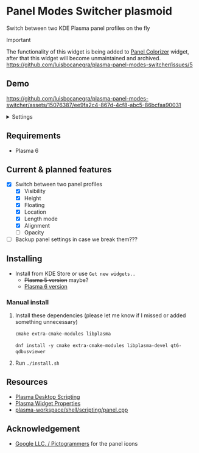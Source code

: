 # Panel Modes Switcher plasmoid

Switch between two KDE Plasma panel profiles on the fly

> [!IMPORTANT]
> The functionality of this widget is being added to [Panel Colorizer](https://github.com/luisbocanegra/plasma-panel-colorizer) widget, after that this widget will become unmaintained and archived. https://github.com/luisbocanegra/plasma-panel-modes-switcher/issues/5

## Demo

https://github.com/luisbocanegra/plasma-panel-modes-switcher/assets/15076387/ee9fa2c4-867d-4cf8-abc5-86bcfaa90031

<details>
    <summary>Settings</summary>

![tooltip](screenshots/settings.png)

</details>

## Requirements

* Plasma 6

## Current & planned features

* [x] Switch between two panel profiles
  * [x] Visibility
  * [x] Height
  * [x] Floating
  * [x] Location
  * [x] Length mode
  * [x] Alignment
  * [ ] Opacity
* [ ] Backup panel settings in case we break them???

## Installing

* Install from KDE Store or use `Get new widgets..`
  * ~~Plasma 5 version~~ maybe?
  * [Plasma 6 version](https://store.kde.org/p/2130222)

### Manual install

1. Install these dependencies (please let me know if I missed or added something unnecessary)

    ```txt
    cmake extra-cmake-modules libplasma
    ```

    ```dnf
    dnf install -y cmake extra-cmake-modules libplasma-devel qt6-qdbusviewer
    ```

2. Run `./install.sh`

## Resources

* [Plasma Desktop Scripting](https://develop.kde.org/docs/plasma/scripting/api/)
* [Plasma Widget Properties](https://develop.kde.org/docs/plasma/widget/properties/)
* [plasma-workspace/shell/scripting/panel.cpp](https://invent.kde.org/plasma/plasma-workspace/-/blob/master/shell/scripting/panel.cpp)

## Acknowledgement

* [Google LLC. / Pictogrammers](https://pictogrammers.com/library/mdi/) for the panel icons
